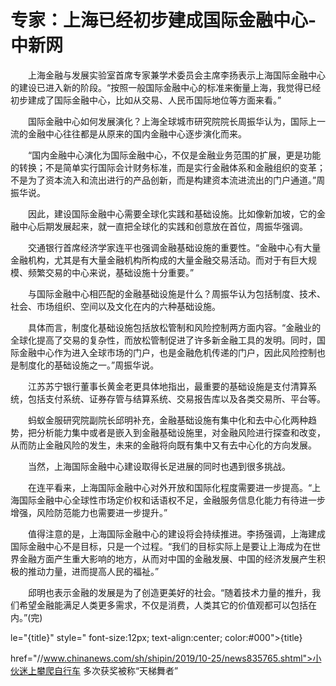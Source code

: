 # 专家：上海已经初步建成国际金融中心-中新网

　　上海金融与发展实验室首席专家兼学术委员会主席李扬表示上海国际金融中心的建设已进入新的阶段。“按照一般国际金融中心的标准来衡量上海，我觉得已经初步建成了国际金融中心，比如从交易、人民币国际地位等方面来看。”

　　国际金融中心如何发展演化？上海全球城市研究院院长周振华认为，国际上一流的金融中心往往都是从原来的国内金融中心逐步演化而来。

　　“国内金融中心演化为国际金融中心，不仅是金融业务范围的扩展，更是功能的转换；不是简单实行国际会计财务标准，而是实行金融体系和金融组织的变革；不是为了资本流入和流出进行的产品创新，而是构建资本流进流出的门户通道。”周振华说。

　　因此，建设国际金融中心需要全球化实践和基础设施。比如像新加坡，它的金融中心后期发展起来，就一直把全球化的实践和创意放在首位，周振华强调。

　　交通银行首席经济学家连平也强调金融基础设施的重要性。“金融中心有大量金融机构，尤其是有大量金融机构所构成的大量金融交易活动。而对于有巨大规模、频繁交易的中心来说，基础设施十分重要。”

　　与国际金融中心相匹配的金融基础设施是什么？周振华认为包括制度、技术、社会、市场组织、空间以及文化在内的六种基础设施。

　　具体而言，制度化基础设施包括放松管制和风险控制两方面内容。“金融业的全球化提高了交易的复杂性，而放松管制促进了许多新金融工具的发明。同时，国际金融中心作为进入全球市场的门户，也是金融危机传递的门户，因此风险控制也是制度化的基础设施之一。”周振华说。

　　江苏苏宁银行董事长黄金老更具体地指出，最重要的基础设施是支付清算系统，包括支付系统、证券存管与结算系统、交易报告库以及各类交易所、平台等。

　　蚂蚁金服研究院副院长邱明补充，金融基础设施有集中化和去中心化两种趋势，把分析能力集中或者是嵌入到金融基础设施里，对金融风险进行探查和改变，从而防止金融风险的发生，未来的金融将向既有集中又有去中心化的方向发展。

　　当然，上海国际金融中心建设取得长足进展的同时也遇到很多挑战。

　　在连平看来，上海国际金融中心对外开放和国际化程度需要进一步提高。“上海国际金融中心全球性市场定价权和话语权不足，金融服务信息化能力有待进一步增强，风险防范能力也需要进一步提升。”

　　值得注意的是，上海国际金融中心的建设将会持续推进。李扬强调，上海建成国际金融中心不是目标，只是一个过程。“我们的目标实际上是要让上海成为在世界金融方面产生重大影响的地方，从而对中国的金融发展、中国的经济发展产生积极的推动力量，进而提高人民的福祉。”

　　邱明也表示金融的发展是为了创造更美好的社会。“随着技术力量的推升，我们希望金融能满足人类更多需求，不仅是消费，人类其它的价值观都可以包括在内。”(完)

le="{title}" style=" font-size:12px; text-align:center; color:#000">{title}

href="//www.chinanews.com/sh/shipin/2019/10-25/news835765.shtml">小伙迷上攀爬自行车 多次获奖被称“天梯舞者”
